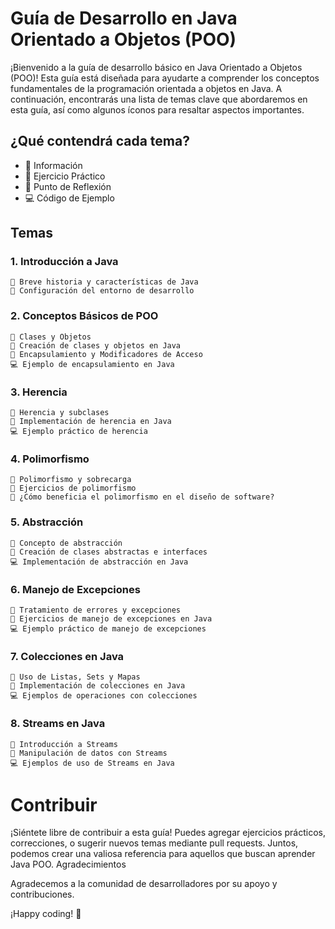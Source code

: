 
# Guía de Desarrollo en Java Orientado a Objetos (POO)

¡Bienvenido a la guía de desarrollo básico en Java Orientado a Objetos (POO)! Esta guía está diseñada para ayudarte a comprender los conceptos fundamentales de la programación orientada a objetos en Java. A continuación, encontrarás una lista de temas clave que abordaremos en esta guía, así como algunos íconos para resaltar aspectos importantes.

## ¿Qué contendrá cada tema?

- 📘 Información
- 🚀 Ejercicio Práctico
- 🤔 Punto de Reflexión
- 💻 Código de Ejemplo


## Temas
### 1. Introducción a Java

    📘 Breve historia y características de Java
    📘 Configuración del entorno de desarrollo

### 2. Conceptos Básicos de POO

    📘 Clases y Objetos
    🚀 Creación de clases y objetos en Java
    📘 Encapsulamiento y Modificadores de Acceso
    💻 Ejemplo de encapsulamiento en Java

### 3. Herencia

    📘 Herencia y subclases
    🚀 Implementación de herencia en Java
    💻 Ejemplo práctico de herencia

### 4. Polimorfismo

    📘 Polimorfismo y sobrecarga
    🚀 Ejercicios de polimorfismo
    🤔 ¿Cómo beneficia el polimorfismo en el diseño de software?

### 5. Abstracción

    📘 Concepto de abstracción
    🚀 Creación de clases abstractas e interfaces
    💻 Implementación de abstracción en Java

### 6. Manejo de Excepciones

    📘 Tratamiento de errores y excepciones
    🚀 Ejercicios de manejo de excepciones en Java
    💻 Ejemplo práctico de manejo de excepciones

### 7. Colecciones en Java

    📘 Uso de Listas, Sets y Mapas
    🚀 Implementación de colecciones en Java
    💻 Ejemplos de operaciones con colecciones

### 8. Streams en Java

    📘 Introducción a Streams
    🚀 Manipulación de datos con Streams
    💻 Ejemplos de uso de Streams en Java

# Contribuir

¡Siéntete libre de contribuir a esta guía! Puedes agregar ejercicios prácticos, correcciones, o sugerir nuevos temas mediante pull requests. Juntos, podemos crear una valiosa referencia para aquellos que buscan aprender Java POO.
Agradecimientos

Agradecemos a la comunidad de desarrolladores por su apoyo y contribuciones.

¡Happy coding! 🚀
